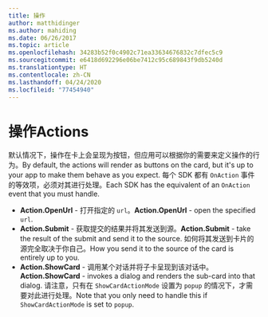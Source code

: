 ```yaml
---
title: 操作
author: matthidinger
ms.author: mahiding
ms.date: 06/26/2017
ms.topic: article
ms.openlocfilehash: 34283b52f0c4902c71ea33634676832c7dfec5c9
ms.sourcegitcommit: e6418d692296e06be7412c95c689843f9db5240d
ms.translationtype: HT
ms.contentlocale: zh-CN
ms.lasthandoff: 04/24/2020
ms.locfileid: "77454940"
---
```

# <a name="actions"></a><span data-ttu-id="86ca2-102">操作</span><span class="sxs-lookup"><span data-stu-id="86ca2-102">Actions</span></span>

<span data-ttu-id="86ca2-103">默认情况下，操作在卡上会呈现为按钮，但应用可以根据你的需要来定义操作的行为。</span><span class="sxs-lookup"><span data-stu-id="86ca2-103">By default, the actions will render as buttons on the card, but it's up to your app to make them behave as you expect.</span></span> <span data-ttu-id="86ca2-104">每个 SDK 都有 `OnAction` 事件的等效项，必须对其进行处理。</span><span class="sxs-lookup"><span data-stu-id="86ca2-104">Each SDK has the equivalent of an `OnAction` event that you must handle.</span></span>

* <span data-ttu-id="86ca2-105">**Action.OpenUrl** - 打开指定的 `url`。</span><span class="sxs-lookup"><span data-stu-id="86ca2-105">**Action.OpenUrl** - open the specified `url`.</span></span>  
* <span data-ttu-id="86ca2-106">**Action.Submit** - 获取提交的结果并将其发送到源。</span><span class="sxs-lookup"><span data-stu-id="86ca2-106">**Action.Submit** - take the result of the submit and send it to the source.</span></span> <span data-ttu-id="86ca2-107">如何将其发送到卡片的源完全取决于你自己。</span><span class="sxs-lookup"><span data-stu-id="86ca2-107">How you send it to the source of the card is entirely up to you.</span></span>
* <span data-ttu-id="86ca2-108">**Action.ShowCard** - 调用某个对话并将子卡呈现到该对话中。</span><span class="sxs-lookup"><span data-stu-id="86ca2-108">**Action.ShowCard** - invokes a dialog and renders the sub-card into that dialog.</span></span> <span data-ttu-id="86ca2-109">请注意，只有在 `ShowCardActionMode` 设置为 `popup` 的情况下，才需要对此进行处理。</span><span class="sxs-lookup"><span data-stu-id="86ca2-109">Note that you only need to handle this if `ShowCardActionMode` is set to `popup`.</span></span>